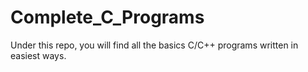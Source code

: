 # Complete_C_Programs
Under this repo, you will find all the basics C/C++ programs written in easiest ways.
